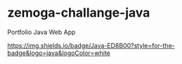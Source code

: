 # zemoga-challange-java
Portfolio Java Web App

https://img.shields.io/badge/Java-ED8B00?style=for-the-badge&logo=java&logoColor=white

